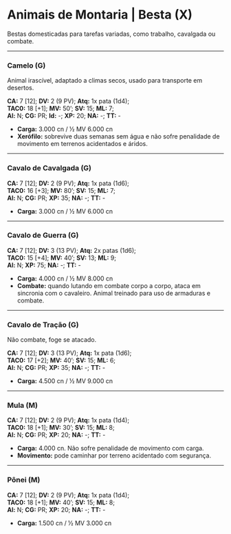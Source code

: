 # Animais de Montaria | Besta (X)

Bestas domesticadas para tarefas variadas, como trabalho, cavalgada ou combate.

---

### Camelo (G)

Animal irascível, adaptado a climas secos, usado para transporte em desertos.

**CA:** 7 [12]; **DV:** 2 (9 PV); **Atq:** 1x pata (1d4);  
**TAC0:** 18 [+1]; **MV:** 50’; **SV:** 15; **ML:** 7;  
**Al:** N; **CG:** PR; **Id:** -; **XP:** 20; **NA:** -; **TT:** -

- **Carga:** 3.000 cn / ½ MV 6.000 cn  
- **Xerófilo:** sobrevive duas semanas sem água e não sofre penalidade de movimento em terrenos acidentados e áridos.

---

### Cavalo de Cavalgada (G)

**CA:** 7 [12]; **DV:** 2 (9 PV); **Atq:** 1x pata (1d6);  
**TAC0:** 16 [+3]; **MV:** 80’; **SV:** 15; **ML:** 7;  
**Al:** N; **CG:** PR; **XP:** 35; **NA:** -; **TT:** -

- **Carga:** 3.000 cn / ½ MV 6.000 cn

---

### Cavalo de Guerra (G)

**CA:** 7 [12]; **DV:** 3 (13 PV); **Atq:** 2x patas (1d6);  
**TAC0:** 15 [+4]; **MV:** 40’; **SV:** 13; **ML:** 9;  
**Al:** N; **XP:** 75; **NA:** -; **TT:** -

- **Carga:** 4.000 cn / ½ MV 8.000 cn  
- **Combate:** quando lutando em combate corpo a corpo, ataca em sincronia com o cavaleiro. Animal treinado para uso de armaduras e combate.

---

### Cavalo de Tração (G)

Não combate, foge se atacado.

**CA:** 7 [12]; **DV:** 3 (13 PV); **Atq:** 1x pata (1d6);  
**TAC0:** 17 [+2]; **MV:** 40’; **SV:** 15; **ML:** 6;  
**Al:** N; **CG:** PR; **XP:** 35; **NA:** -; **TT:** -

- **Carga:** 4.500 cn / ½ MV 9.000 cn

---

### Mula (M)

**CA:** 7 [12]; **DV:** 2 (9 PV); **Atq:** 1x pata (1d4);  
**TAC0:** 18 [+1]; **MV:** 30’; **SV:** 15; **ML:** 8;  
**Al:** N; **CG:** PR; **XP:** 20; **NA:** -; **TT:** -

- **Carga:** 4.000 cn. Não sofre penalidade de movimento com carga.  
- **Movimento:** pode caminhar por terreno acidentado com segurança.

---

### Pônei (M)

**CA:** 7 [12]; **DV:** 2 (9 PV); **Atq:** 1x pata (1d4);  
**TAC0:** 18 [+1]; **MV:** 40’; **SV:** 15; **ML:** 8;  
**Al:** N; **CG:** PR; **XP:** 20; **NA:** -; **TT:** -

- **Carga:** 1.500 cn / ½ MV 3.000 cn
